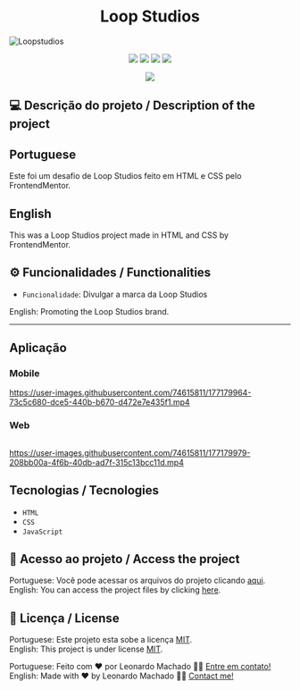 <h1 align="center">Loop Studios</h1>

<img src="https://user-images.githubusercontent.com/74615811/177013283-40c5a709-6490-4f2b-86b6-38cc5b81ce49.png" alt="Loopstudios">

<p align="center">
<img src="https://camo.githubusercontent.com/31ddbceac85190c41164841d133e4056da4d4ce57a1a3a8c7cbf40bff1cf71ed/68747470733a2f2f696d672e736869656c64732e696f2f6769746875622f6c6963656e73652f64726f70626f782f64726f70626f782d73646b2d6a617661">
<img src="https://user-images.githubusercontent.com/74615811/176503364-50b5ee48-3d6d-4ab3-ae4b-e6fb7724296b.svg">
<img src="https://user-images.githubusercontent.com/74615811/176503773-dd0bc4ec-fbde-4e70-80d6-9695ff5ef67c.svg">
<img src="https://img.shields.io/badge/Done%20by-Leonardo Machado-%df0000">
</p>

<p align="center">
<img src="http://img.shields.io/static/v1?label=STATUS&message=%20FINISHED&color=GREEN&style=for-the-badge"/>
</p>

## 💻 Descrição do projeto / Description of the project

<h2>Portuguese</h2> Este foi um desafio de Loop Studios feito em HTML e CSS pelo FrontendMentor. <br>

<h2>English</h2> This was a Loop Studios project made in HTML and CSS by FrontendMentor.

## ⚙️ Funcionalidades / Functionalities
- `Funcionalidade`: Divulgar a marca da Loop Studios
        
English: Promoting the Loop Studios brand.
        
---

## Aplicação

### Mobile

<p align="center">

https://user-images.githubusercontent.com/74615811/177179964-73c5c680-dce5-440b-b670-d472e7e435f1.mp4

</p>

### Web

<p align="center" style="display: flex; align-items: flex-start; justify-content: center;">

https://user-images.githubusercontent.com/74615811/177179979-208bb00a-4f6b-40db-ad7f-315c13bcc11d.mp4

</p>

 ## Tecnologias / Tecnologies
- ``HTML``
- ``CSS``
- ``JavaScript``

## 📁 Acesso ao projeto / Access the project

Portuguese: Você pode acessar os arquivos do projeto clicando [aqui](https://github.com/LeonardoMancilha/Loopstudios/find/main). <br>
English: You can access the project files by clicking [here](https://github.com/LeonardoMancilha/Loopstudios/find/main).

## 📝 Licença / License

Portuguese: Este projeto esta sobe a licença [MIT](./LICENSE). <br>
English: This project is under license [MIT](./LICENSE).

Portuguese: Feito com ❤️ por Leonardo Machado 👋🏽 [Entre em contato!](https://www.linkedin.com/in/leonardomancilha/) <br>
English: Made with ❤️ by Leonardo Machado 👋🏽 [Contact me!](https://www.linkedin.com/in/leonardomancilha/)
